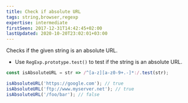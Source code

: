 ```yaml
---
title: Check if absolute URL
tags: string,browser,regexp
expertise: intermediate
firstSeen: 2017-12-31T14:42:45+02:00
lastUpdated: 2020-10-20T23:02:01+03:00
---
```


Checks if the given string is an absolute URL.

- Use `RegExp.prototype.test()` to test if the string is an absolute URL.

```js
const isAbsoluteURL = str => /^[a-z][a-z0-9+.-]*:/.test(str);
```

```js
isAbsoluteURL('https://google.com'); // true
isAbsoluteURL('ftp://www.myserver.net'); // true
isAbsoluteURL('/foo/bar'); // false
```
